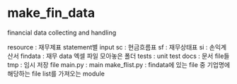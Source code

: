 # make_fin_data
financial data collecting and handling

resource : 재무제표 statement별 input
    sc : 현금흐름표
    sf : 재무상태표
    si : 손익계산서
findata : 재무 data 엑셀 파일 모아놓은 폴더
tests : unit test
docs : 문서 file들
tmp : 임시 저장 file
main.py : main
make_flist.py : findata에 있는 file 중 기업명에 해당하는 file list를 가져오는 module
